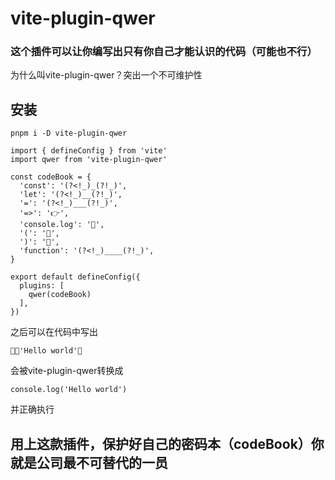 # vite-plugin-qwer

### 这个插件可以让你编写出只有你自己才能认识的代码（可能也不行）

为什么叫vite-plugin-qwer？突出一个不可维护性


## 安装

    pnpm i -D vite-plugin-qwer

```
import { defineConfig } from 'vite'
import qwer from 'vite-plugin-qwer'

const codeBook = {
  'const': '(?<!_)_(?!_)',
  'let': '(?<!_)__(?!_)',
  '=': '(?<!_)___(?!_)',
  '=>': '👉',
  'console.log': '📝',
  '(': '🍎',
  ')': '🍏',
  'function': '(?<!_)____(?!_)',
}

export default defineConfig({
  plugins: [
    qwer(codeBook)
  ],
})
```

之后可以在代码中写出

    📝🍎'Hello world'🍏

会被vite-plugin-qwer转换成

    console.log('Hello world')

并正确执行


## 用上这款插件，保护好自己的密码本（codeBook）你就是公司最不可替代的一员